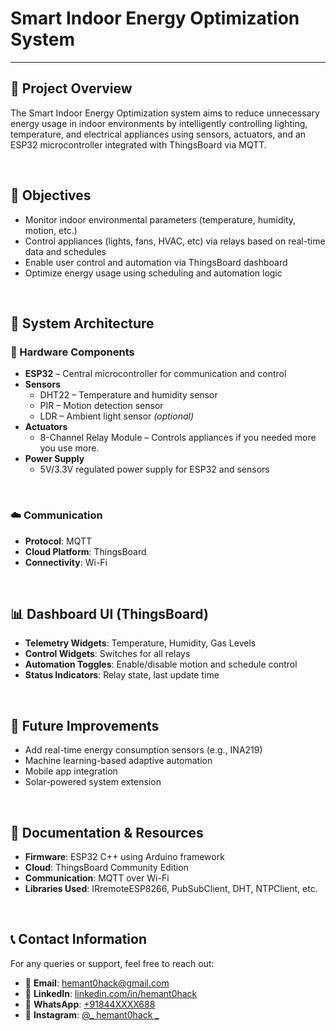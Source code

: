 # Smart Indoor Energy Optimization System
---


## 📌 Project Overview

The Smart Indoor Energy Optimization system aims to reduce unnecessary energy usage in indoor environments by intelligently controlling lighting, temperature, and electrical appliances using sensors, actuators, and an ESP32 microcontroller integrated with ThingsBoard via MQTT.

<br>

## 🎯 Objectives

- Monitor indoor environmental parameters (temperature, humidity, motion, etc.)
- Control appliances (lights, fans, HVAC, etc) via relays based on real-time data and schedules
- Enable user control and automation via ThingsBoard dashboard
- Optimize energy usage using scheduling and automation logic

<br>

## 🧱 System Architecture

### 📡 Hardware Components

- **ESP32** – Central microcontroller for communication and control
- **Sensors**
  - DHT22 – Temperature and humidity sensor
  - PIR – Motion detection sensor
  - LDR – Ambient light sensor *(optional)*
- **Actuators**
  - 8-Channel Relay Module – Controls appliances if you needed more you use more.
- **Power Supply**
  - 5V/3.3V regulated power supply for ESP32 and sensors

<br>

### ☁️ Communication

- **Protocol**: MQTT
- **Cloud Platform**: ThingsBoard
- **Connectivity**: Wi-Fi

<br>

## 📊 Dashboard UI (ThingsBoard)

- **Telemetry Widgets**: Temperature, Humidity, Gas Levels
- **Control Widgets**: Switches for all relays
- **Automation Toggles**: Enable/disable motion and schedule control
- **Status Indicators**: Relay state, last update time

<br>

## 📘 Future Improvements

- Add real-time energy consumption sensors (e.g., INA219)
- Machine learning-based adaptive automation
- Mobile app integration
- Solar-powered system extension

<br>

## 🧾 Documentation & Resources

- **Firmware**: ESP32 C++ using Arduino framework
- **Cloud**: ThingsBoard Community Edition
- **Communication**: MQTT over Wi-Fi
- **Libraries Used**: IRremoteESP8266, PubSubClient, DHT, NTPClient, etc.

<br>

## 📞 Contact Information

For any queries or support, feel free to reach out:

- 📧 **Email**: [hemant0hack@gmail.com](mailto:hemant0hack@gmail.com)
- 💼 **LinkedIn**: [linkedin.com/in/hemant0hack](https://www.linkedin.com/in/hemant0hack)
- 📱 **WhatsApp**: <a href="https://wa.me/918445952688?text=Hi%2C%20I%20am%20interested%20in%20this%20project%20can%20you%20provide%20me%20more%20details." target="_blank">+91844XXXX688</a>
- 📸 **Instagram**: <a href="https://www.instagram.com/_hemant0hack_" target="_blank">@_ hemant0hack _</a>